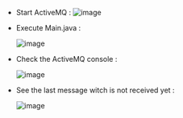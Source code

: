 - Start ActiveMQ : 
![image](https://github.com/user-attachments/assets/24488d89-bc17-4d76-8db7-42d75904f304)


- Execute Main.java :
  
  ![image](https://github.com/user-attachments/assets/a185238d-1534-48b4-b75a-edaa9f3b203c)

- Check the ActiveMQ console :

  ![image](https://github.com/user-attachments/assets/a6289d4f-f096-4a8a-86a4-60a72e6cfabb)


- See the last message witch is not received yet  :

  ![image](https://github.com/user-attachments/assets/1231050b-372f-4d8b-acc9-d06585d1cb1c)




